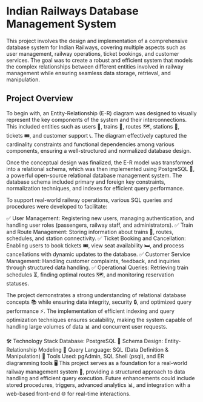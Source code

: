 
# Indian Railways Database Management System
This project involves the design and implementation of a comprehensive database system for Indian Railways, covering multiple aspects such as user management, railway operations, ticket bookings, and customer services. The goal was to create a robust and efficient system that models the complex relationships between different entities involved in railway management while ensuring seamless data storage, retrieval, and manipulation.

## Project Overview
To begin with, an Entity-Relationship (E-R) diagram was designed to visually represent the key components of the system and their interconnections. This included entities such as users 👥, trains 🚆, routes 🗺️, stations 🏢, tickets 🎟️, and customer support 📞. The diagram effectively captured the cardinality constraints and functional dependencies among various components, ensuring a well-structured and normalized database design.

Once the conceptual design was finalized, the E-R model was transformed into a relational schema, which was then implemented using PostgreSQL 🐘, a powerful open-source relational database management system. The database schema included primary and foreign key constraints, normalization techniques, and indexes for efficient query performance.

To support real-world railway operations, various SQL queries and procedures were developed to facilitate:

✅ User Management: Registering new users, managing authentication, and handling user roles (passengers, railway staff, and administrators).
✅ Train and Route Management: Storing information about trains 🚄, routes, schedules, and station connectivity.
✅ Ticket Booking and Cancellation: Enabling users to book tickets 🎟️, view seat availability 🛏️, and process cancellations with dynamic updates to the database.
✅ Customer Service Management: Handling customer complaints, feedback, and inquiries through structured data handling.
✅ Operational Queries: Retrieving train schedules ⏳, finding optimal routes 🗺️, and monitoring reservation statuses.

The project demonstrates a strong understanding of relational database concepts 📚 while ensuring data integrity, security 🔒, and optimized query performance ⚡. The implementation of efficient indexing and query optimization techniques ensures scalability, making the system capable of handling large volumes of data 📊 and concurrent user requests.

🛠️ Technology Stack
Database: PostgreSQL 🐘
Schema Design: Entity-Relationship Modeling 📌
Query Language: SQL (Data Definition & Manipulation) 💾
Tools Used: pgAdmin, SQL Shell (psql), and ER diagramming tools 🖥️
This project serves as a foundation for a real-world railway management system 🚉, providing a structured approach to data handling and efficient query execution. Future enhancements could include stored procedures, triggers, advanced analytics 📊, and integration with a web-based front-end 🌐 for real-time interactions.
